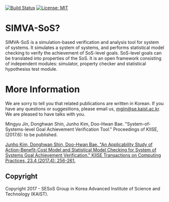[![Build Status](https://travis-ci.org/SESoS/SIMVA-SoS.svg?branch=develop)](https://travis-ci.org/SESoS/SIMVA-SoS)
[![License: MIT](https://img.shields.io/badge/License-MIT-yellow.svg)](https://opensource.org/licenses/MIT)

# SIMVA-SoS?

SIMVA-SoS is a simulation-based verification and analysis tool for system of systems. It simulates a system of systems, and performs statistical model checking to verify the achievement of SoS-level goals. SoS-level goals can be translated into properties of the SoS. It is an open framework consisting of independent modules: simulator, property checker and statistical hypothesiss test module.

# More Information

We are sorry to tell you that related publications are written in Korean. If you have any questions or suggesitions, please email us, [mgjin@se.kaist.ac.kr](mailto:mgjin@se.kaist.ac.kr). We are pleased to have talks with you.

Mingyu Jin, Donghwan Shin, Junho Kim, Doo-Hwan Bae. "System-of-Systems-level Goal Achievement Verification Tool." Proceedings of KIISE,  (2017.6): to be published.

[Junho Kim, Donghwan Shin, Doo-Hwan Bae. "An Applicability Study of Action-Benefit-Cost Model and Statistical Model Checking for System of Systems Goal Achievement Verification." KIISE Transactions on Computing Practices, 23.4 (2017.4): 256-261.](http://www.dbpia.co.kr/Journal/ArticleDetail/NODE07153954)



## Copyright

Copyright 2017 - SESoS Group in Korea Advanced Institute of Science and Technology (KAIST).
